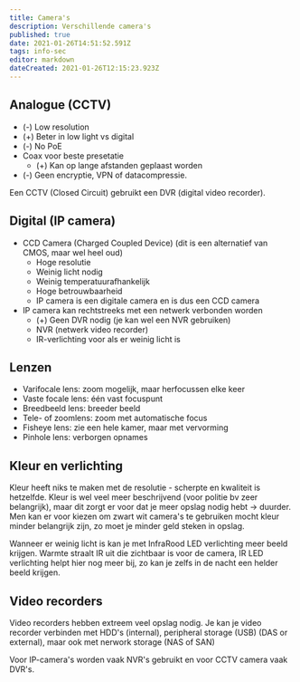 ```yaml
---
title: Camera's
description: Verschillende camera's
published: true
date: 2021-01-26T14:51:52.591Z
tags: info-sec
editor: markdown
dateCreated: 2021-01-26T12:15:23.923Z
---
```


## Analogue (CCTV)
- (-) Low resolution
- (+) Beter in low light vs digital
- (-) No PoE
- Coax voor beste presetatie
	- (+) Kan op lange afstanden geplaast worden
- (-) Geen encryptie, VPN of datacompressie.

Een CCTV (Closed Circuit) gebruikt een DVR (digital video recorder).

## Digital (IP camera)
- CCD Camera (Charged Coupled Device) (dit is een alternatief van CMOS, maar wel heel oud)
	- Hoge resolutie
	- Weinig licht nodig
	- Weinig temperatuurafhankelijk
	- Hoge betrouwbaarheid
	- IP camera is een digitale camera en is dus een CCD camera
- IP camera kan rechtstreeks met een netwerk verbonden worden
	- (+) Geen DVR nodig (je kan wel een NVR gebruiken)
	- NVR (netwerk video recorder)
	- IR-verlichting voor als er weinig licht is
	
## Lenzen
- Varifocale lens: zoom mogelijk, maar herfocussen elke keer
- Vaste focale lens: één vast focuspunt
- Breedbeeld lens: breeder beeld
- Tele- of zoomlens: zoom met automatische focus
- Fisheye lens: zie een hele kamer, maar met vervorming
- Pinhole lens: verborgen opnames

## Kleur en verlichting
Kleur heeft niks te maken met de resolutie - scherpte en kwaliteit is hetzelfde.
Kleur is wel veel meer beschrijvend (voor politie bv zeer belangrijk), maar dit zorgt er voor dat je meer opslag nodig hebt -> duurder.
Men kan er voor kiezen om zwart wit camera's te gebruiken mocht kleur minder belangrijk zijn, zo moet je minder geld steken in opslag.

Wanneer er weinig licht is kan je met InfraRood LED verlichting meer beeld krijgen.
Warmte straalt IR uit die zichtbaar is voor de camera, IR LED verlichting helpt hier nog meer bij, zo kan je zelfs in de nacht een helder beeld krijgen.

## Video recorders
Video recorders hebben extreem veel opslag nodig.
Je kan je video recorder verbinden met HDD's (internal), peripheral storage (USB) (DAS or external), maar ook met nerwork storage (NAS of SAN)

Voor IP-camera's worden vaak NVR's gebruikt en voor CCTV camera vaak DVR's.